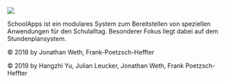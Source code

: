 ![](https://user-images.githubusercontent.com/24552951/62492340-a02d9a80-b7ce-11e9-836d-f3846908641a.png)

SchoolApps ist ein modulares System zum Bereitstellen von speziellen Anwendungen für den Schulalltag. Besonderer Fokus liegt dabei auf dem Stundenplansystem.

© 2018 by Jonathan Weth, Frank-Poetzsch-Heffter

© 2019 by Hangzhi Yu, Julian Leucker, Jonathan Weth, Frank Poetzsch-Heffter